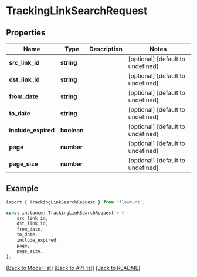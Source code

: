 # TrackingLinkSearchRequest


## Properties

Name | Type | Description | Notes
------------ | ------------- | ------------- | -------------
**src_link_id** | **string** |  | [optional] [default to undefined]
**dst_link_id** | **string** |  | [optional] [default to undefined]
**from_date** | **string** |  | [optional] [default to undefined]
**to_date** | **string** |  | [optional] [default to undefined]
**include_expired** | **boolean** |  | [optional] [default to undefined]
**page** | **number** |  | [optional] [default to undefined]
**page_size** | **number** |  | [optional] [default to undefined]

## Example

```typescript
import { TrackingLinkSearchRequest } from 'flowhunt';

const instance: TrackingLinkSearchRequest = {
    src_link_id,
    dst_link_id,
    from_date,
    to_date,
    include_expired,
    page,
    page_size,
};
```

[[Back to Model list]](../README.md#documentation-for-models) [[Back to API list]](../README.md#documentation-for-api-endpoints) [[Back to README]](../README.md)
